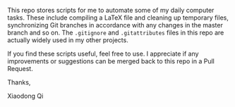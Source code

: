 This repo stores scripts for me to automate some of my daily computer tasks.
These include compiling a LaTeX file and cleaning up temporary files, synchronizing Git branches in accordance with any changes in the master branch and so on.
The `.gitignore` and `.gitattributes` files in this repo are actually widely used in my other projects.

If you find these scripts useful, feel free to use.
I appreciate if any improvements or suggestions can be merged back to this repo in a Pull Request.

Thanks,

Xiaodong Qi
